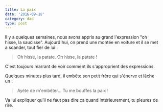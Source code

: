 ```yaml
---
title: La paix
date: '2016-09-18'
category: dad
type: post
---
```


Il y a quelques semaines, nous avons appris au grand l'expression "oh hisse, la saucisse". Aujourd'hui, on prend une montée en voiture et il se met a scander, tout fier de lui :

> Oh hisse, la patate. Oh hisse, la patate !

C'est toujours marrant de voir comment ils s'approprient des expressions.

Quelques minutes plus tard, il embête son petit frère qui s'énerve et lâche un :

> Ayète de m'embêter… Tu me bouffes la paix !

Va lui expliquer qu'il ne faut pas dire ça quand intérieurement, tu pleures de rire.
